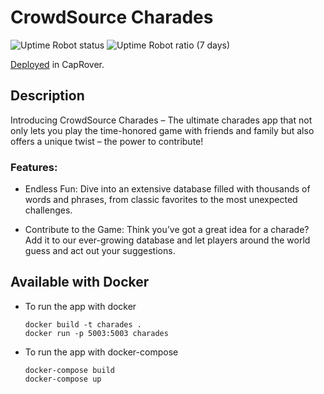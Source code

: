 # CrowdSource Charades

![Uptime Robot status](https://img.shields.io/uptimerobot/status/m795372744-caee246b8a723092c0dd9c0f) ![Uptime Robot ratio (7 days)](https://img.shields.io/uptimerobot/ratio/7/m795372744-caee246b8a723092c0dd9c0f)

[Deployed](http://charades.dev.vithusharavirajan.me/) in CapRover.

## Description
Introducing CrowdSource Charades – The ultimate charades app that not only lets you play the time-honored game with friends and family but also offers a unique twist – the power to contribute!

### Features:

- Endless Fun: Dive into an extensive database filled with thousands of words and phrases, from classic favorites to the most unexpected challenges.

- Contribute to the Game: Think you’ve got a great idea for a charade? Add it to our ever-growing database and let players around the world guess and act out your suggestions.

## Available with Docker
- To run the app with docker
  ```
  docker build -t charades .
  docker run -p 5003:5003 charades
  ```
- To run the app with docker-compose
  ```
  docker-compose build
  docker-compose up
  ```
